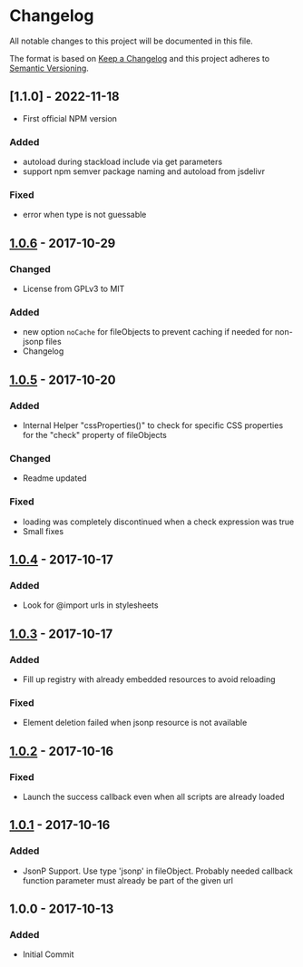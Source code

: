 # Changelog
All notable changes to this project will be documented in this file.

The format is based on [Keep a Changelog](http://keepachangelog.com/en/1.0.0/)
and this project adheres to [Semantic Versioning](http://semver.org/spec/v2.0.0.html).

## [1.1.0] - 2022-11-18
- First official NPM version

### Added
- autoload during stackload include via get parameters
- support npm semver package naming and autoload from jsdelivr 

### Fixed
- error when type is not guessable

## [1.0.6] - 2017-10-29
### Changed
- License from GPLv3 to MIT

### Added
- new option `noCache` for fileObjects to prevent caching if needed for non-jsonp files
- Changelog

## [1.0.5] - 2017-10-20
### Added
- Internal Helper "cssProperties()" to check for specific CSS properties for the "check" property of fileObjects

### Changed
- Readme updated

### Fixed
- loading was completely discontinued when a check expression was true
- Small fixes

## [1.0.4] - 2017-10-17
### Added
- Look for @import urls in stylesheets

## [1.0.3] - 2017-10-17
### Added
- Fill up registry with already embedded resources to avoid reloading

### Fixed
- Element deletion failed when jsonp resource is not available

## [1.0.2] - 2017-10-16
### Fixed
- Launch the success callback even when all scripts are already loaded

## [1.0.1] - 2017-10-16
### Added
- JsonP Support. Use type 'jsonp' in fileObject. Probably needed callback function parameter must already be part of the given url

## 1.0.0 - 2017-10-13
### Added
- Initial Commit

[Unreleased]: /../compare/v1.0.6...HEAD  
[1.0.6]: /../compare/v1.0.5...v1.0.6
[1.0.5]: /../compare/v1.0.4...v1.0.5
[1.0.4]: /../compare/v1.0.3...v1.0.4
[1.0.3]: /../compare/v1.0.2...v1.0.3
[1.0.2]: /../compare/v1.0.1...v1.0.2
[1.0.1]: /../compare/v1.0.0...v1.0.1
